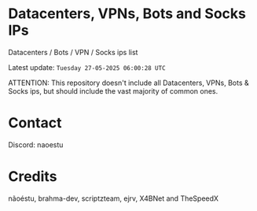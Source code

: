 # Datacenters, VPNs, Bots and Socks IPs
 
Datacenters / Bots / VPN / Socks ips list

Latest update: `Tuesday 27-05-2025 06:00:28 UTC` 

ATTENTION: This repository doesn't include all Datacenters, VPNs, Bots & Socks ips, 
but should include the vast majority of common ones.

# Contact
Discord: naoestu

# Credits
nãoéstu, brahma-dev, scriptzteam, ejrv, X4BNet and TheSpeedX

